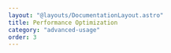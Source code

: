 ```yaml
---
layout: "@layouts/DocumentationLayout.astro"
title: Performance Optimization
category: "advanced-usage"
order: 3
---
```

